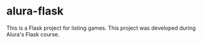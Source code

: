 # alura-flask
This is a Flask project for listing games. This project was developed during Alura's Flask course.
